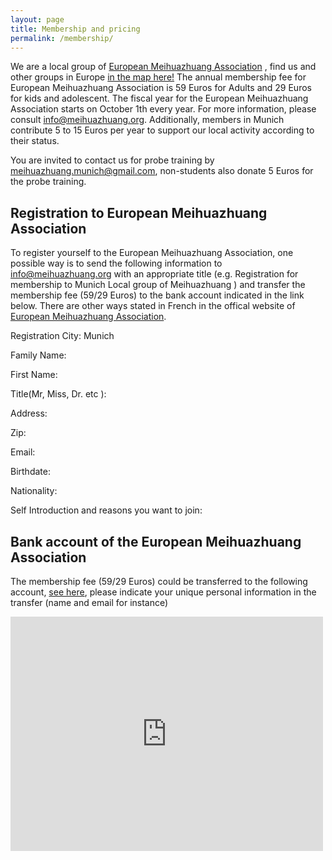 ```yaml
---
layout: page
title: Membership and pricing
permalink: /membership/
---
```


We are a local group of [European Meihuazhuang Association](http://www.meihuazhuang.org) , find us and other groups in Europe [in the map here!](http://meihuazhuang.org/?groupes) The annual membership fee for European Meihuazhuang Association is 59 Euros for Adults and 29 Euros for kids and adolescent. The fiscal year for the European Meihuazhuang Association starts on October 1th every year. For more information, please consult [info@meihuazhuang.org](mailto:info@meihuazhuang.org). Additionally, members in Munich contribute 5 to 15 Euros per year to support our local activity according to their status.

You are invited to contact us for probe training by [meihuazhuang.munich@gmail.com](meihuazhuang.munich@gmail.com), non-students also donate 5 Euros for the probe training.  


## Registration to European Meihuazhuang Association

To register yourself to the European Meihuazhuang Association, one possible way is to send the following information to [info@meihuazhuang.org](mailto:info@meihuazhuang.org) with an
appropriate title (e.g. Registration for membership to Munich Local group of Meihuazhuang ) and transfer the membership fee (59/29 Euros) to the bank account indicated in the
link below. There are other ways stated in French in the offical website of [European Meihuazhuang Association](http://www.meihuazhuang.org).


Registration City: Munich

Family Name: 

First Name: 


Title(Mr, Miss, Dr. etc ): 


Address: 


Zip: 


Email: 


Birthdate: 


Nationality: 


Self Introduction and reasons you want to join: 


## Bank account of the European Meihuazhuang Association
The membership fee (59/29 Euros) could be transferred to the following account, [see here](https://drive.google.com/file/d/0B1vtUB3pfkiyR0NjejFUcnR3ME0/view?usp=sharing), please indicate your unique personal information in the transfer (name and email for instance)

<embed src="https://drive.google.com/file/d/0B1vtUB3pfkiyR0NjejFUcnR3ME0/view?usp=sharing"  width="500" height="375" type='application/pdf'>

<script>
  (function(i,s,o,g,r,a,m){i['GoogleAnalyticsObject']=r;i[r]=i[r]||function(){
  (i[r].q=i[r].q||[]).push(arguments)},i[r].l=1*new Date();a=s.createElement(o),
  m=s.getElementsByTagName(o)[0];a.async=1;a.src=g;m.parentNode.insertBefore(a,m)
  })(window,document,'script','https://www.google-analytics.com/analytics.js','ga');

  ga('create', 'UA-96544484-1', 'auto');
  ga('send', 'pageview');

</script>
